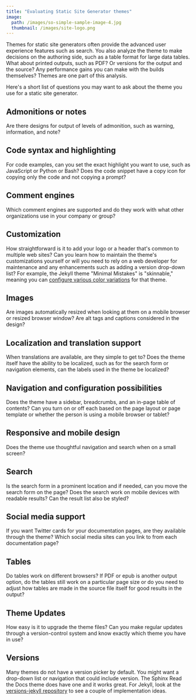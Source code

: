 ```yaml
---
title: "Evaluating Static Site Generator themes"
image:
  path: /images/so-simple-sample-image-4.jpg
  thumbnail: /images/site-logo.png
---
```


Themes for static site generators often provide the advanced user experience features such as search. You also analyze the theme to make decisions on the authoring side, such as a table format for large data tables. What about printed outputs, such as PDF? Or versions for the output and the source? Any performance gains you can make with the builds themselves? Themes are one part of this analysis.

Here's a short list of questions you may want to ask about the theme you use for a static site generator.

## Admonitions or notes
Are there designs for output of levels of admonition, such as warning, information, and note?

## Code syntax and highlighting
For code examples, can you set the exact highlight you want to use, such as JavaScript or Python or Bash? Does the code snippet have a copy icon for copying only the code and not copying a prompt?

## Comment engines
Which comment engines are supported and do they work with what other organizations use in your company or group?

## Customization
How straightforward is it to add your logo or a header that's common to multiple web sites? Can you learn how to maintain the theme's customizations yourself or will you need to rely on a web developer for maintenance and any enhancements such as adding a version drop-down list? For example, the Jekyll theme "Minimal Mistakes" is "skinnable," meaning you can [configure various color variations](https://mmistakes.github.io/minimal-mistakes/docs/configuration/) for that theme.

## Images
Are images automatically resized when looking at them on a mobile browser or resized browser window? Are alt tags and captions considered in the design?

## Localization and translation support
When translations are available, are they simple to get to? Does the theme itself have the ability to be localized, such as for the search form or navigation elements, can the labels used in the theme be localized?

## Navigation and configuration possibilities
Does the theme have a sidebar, breadcrumbs, and an in-page table of contents? Can you turn on or off each based on the page layout or page template or whether the person is using a mobile browser or tablet?

## Responsive and mobile design
Does the theme use thoughtful navigation and search when on a small screen?

## Search
Is the search form in a prominent location and if needed, can you move the search form on the page? Does the search work on mobile devices with readable results? Can the result list also be styled?

## Social media support
If you want Twitter cards for your documentation pages, are they available through the theme? Which social media sites can you link to from each documentation page?

## Tables
Do tables work on different browsers? If PDF or epub is another output option, do the tables still work on a particular page size or do you need to adjust how tables are made in the source file itself for good results in the output?

## Theme Updates
How easy is it to upgrade the theme files? Can you make regular updates through a version-control system and know exactly which theme you have in use?

## Versions
Many themes do not have a version picker by default. You might want a drop-down list or navigation that could include version. The Sphinx Read the Docs theme does have one and it works great. For Jekyll, look at the [versions-jekyll repository](https://github.com/justwriteclick/versions-jekyll) to see a couple of implementation ideas.
